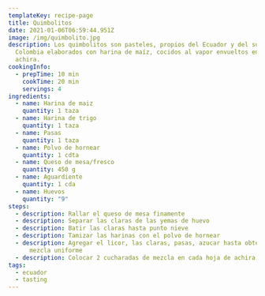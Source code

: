 ```yaml
---
templateKey: recipe-page
title: Quimbolitos
date: 2021-01-06T06:59:44.951Z
image: /img/quimbolito.jpg
description: Los quimbolitos son pasteles, propios del Ecuador y del sur de
  Colombia elaborados con harina de maíz, cocidos al vapor envueltos en hojas de
  achira.
cookingInfo:
  - prepTime: 10 min
    cookTime: 20 min
    servings: 4
ingredients:
  - name: Harina de maiz
    quantity: 1 taza
  - name: Harina de trigo
    quantity: 1 taza
  - name: Pasas
    quantity: 1 taza
  - name: Polvo de hornear
    quantity: 1 cdta
  - name: Queso de mesa/fresco
    quantity: 450 g
  - name: Aguardiente
    quantity: 1 cda
  - name: Huevos
    quantity: "9"
steps:
  - description: Rallar el queso de mesa finamente
  - description: Separar las claras de las yemas de huevo
  - description: Batir las claras hasta punto nieve
  - description: Tamizar las harinas con el polvo de hornear
  - description: Agregar el licor, las claras, pasas, azucar hasta obtener una
      mezcla uniforme
  - description: Colocar 2 cucharadas de mezcla en cada hoja de achira
tags:
  - ecuador
  - tasting
---
```

